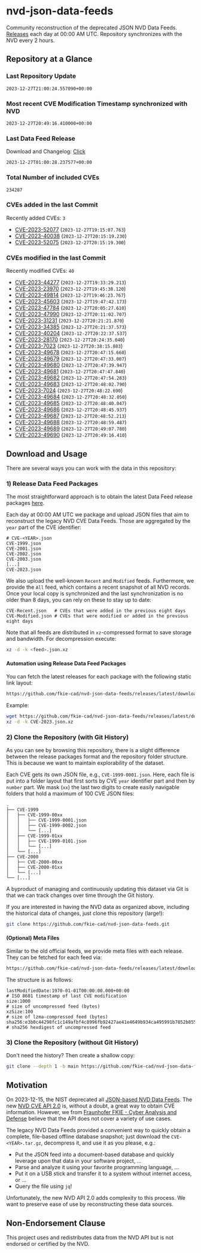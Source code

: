 # nvd-json-data-feeds

Community reconstruction of the deprecated JSON NVD Data Feeds. 
[Releases](https://github.com/fkie-cad/nvd-json-data-feeds/releases/latest) each day at 00:00 AM UTC.
Repository synchronizes with the NVD every 2 hours.

## Repository at a Glance

### Last Repository Update

```plain
2023-12-27T21:00:24.557090+00:00
```

### Most recent CVE Modification Timestamp synchronized with NVD

```plain
2023-12-27T20:49:16.410000+00:00
```

### Last Data Feed Release

Download and Changelog: [Click](https://github.com/fkie-cad/nvd-json-data-feeds/releases/latest)

```plain
2023-12-27T01:00:28.237577+00:00
```

### Total Number of included CVEs

```plain
234287
```

### CVEs added in the last Commit

Recently added CVEs: `3`

* [CVE-2023-52077](CVE-2023/CVE-2023-520xx/CVE-2023-52077.json) (`2023-12-27T19:15:07.763`)
* [CVE-2023-40038](CVE-2023/CVE-2023-400xx/CVE-2023-40038.json) (`2023-12-27T20:15:19.230`)
* [CVE-2023-52075](CVE-2023/CVE-2023-520xx/CVE-2023-52075.json) (`2023-12-27T20:15:19.300`)


### CVEs modified in the last Commit

Recently modified CVEs: `40`

* [CVE-2023-44277](CVE-2023/CVE-2023-442xx/CVE-2023-44277.json) (`2023-12-27T19:33:29.213`)
* [CVE-2023-23970](CVE-2023/CVE-2023-239xx/CVE-2023-23970.json) (`2023-12-27T19:45:38.120`)
* [CVE-2023-49814](CVE-2023/CVE-2023-498xx/CVE-2023-49814.json) (`2023-12-27T19:46:23.767`)
* [CVE-2023-45603](CVE-2023/CVE-2023-456xx/CVE-2023-45603.json) (`2023-12-27T19:47:42.173`)
* [CVE-2023-47784](CVE-2023/CVE-2023-477xx/CVE-2023-47784.json) (`2023-12-27T20:05:27.610`)
* [CVE-2023-47990](CVE-2023/CVE-2023-479xx/CVE-2023-47990.json) (`2023-12-27T20:11:02.707`)
* [CVE-2023-31231](CVE-2023/CVE-2023-312xx/CVE-2023-31231.json) (`2023-12-27T20:21:21.870`)
* [CVE-2023-34385](CVE-2023/CVE-2023-343xx/CVE-2023-34385.json) (`2023-12-27T20:21:37.573`)
* [CVE-2023-40204](CVE-2023/CVE-2023-402xx/CVE-2023-40204.json) (`2023-12-27T20:22:37.537`)
* [CVE-2023-28170](CVE-2023/CVE-2023-281xx/CVE-2023-28170.json) (`2023-12-27T20:24:35.040`)
* [CVE-2023-7023](CVE-2023/CVE-2023-70xx/CVE-2023-7023.json) (`2023-12-27T20:38:15.883`)
* [CVE-2023-49678](CVE-2023/CVE-2023-496xx/CVE-2023-49678.json) (`2023-12-27T20:47:15.660`)
* [CVE-2023-49679](CVE-2023/CVE-2023-496xx/CVE-2023-49679.json) (`2023-12-27T20:47:33.007`)
* [CVE-2023-49680](CVE-2023/CVE-2023-496xx/CVE-2023-49680.json) (`2023-12-27T20:47:39.947`)
* [CVE-2023-49681](CVE-2023/CVE-2023-496xx/CVE-2023-49681.json) (`2023-12-27T20:47:47.840`)
* [CVE-2023-49682](CVE-2023/CVE-2023-496xx/CVE-2023-49682.json) (`2023-12-27T20:47:54.283`)
* [CVE-2023-49683](CVE-2023/CVE-2023-496xx/CVE-2023-49683.json) (`2023-12-27T20:48:02.790`)
* [CVE-2023-7024](CVE-2023/CVE-2023-70xx/CVE-2023-7024.json) (`2023-12-27T20:48:22.690`)
* [CVE-2023-49684](CVE-2023/CVE-2023-496xx/CVE-2023-49684.json) (`2023-12-27T20:48:32.050`)
* [CVE-2023-49685](CVE-2023/CVE-2023-496xx/CVE-2023-49685.json) (`2023-12-27T20:48:40.047`)
* [CVE-2023-49686](CVE-2023/CVE-2023-496xx/CVE-2023-49686.json) (`2023-12-27T20:48:45.937`)
* [CVE-2023-49687](CVE-2023/CVE-2023-496xx/CVE-2023-49687.json) (`2023-12-27T20:48:52.213`)
* [CVE-2023-49688](CVE-2023/CVE-2023-496xx/CVE-2023-49688.json) (`2023-12-27T20:48:59.487`)
* [CVE-2023-49689](CVE-2023/CVE-2023-496xx/CVE-2023-49689.json) (`2023-12-27T20:49:07.780`)
* [CVE-2023-49690](CVE-2023/CVE-2023-496xx/CVE-2023-49690.json) (`2023-12-27T20:49:16.410`)


## Download and Usage

There are several ways you can work with the data in this repository:

### 1) Release Data Feed Packages

The most straightforward approach is to obtain the latest Data Feed release packages [here](https://github.com/fkie-cad/nvd-json-data-feeds/releases/latest).

Each day at 00:00 AM UTC we package and upload JSON files that aim to reconstruct the legacy NVD CVE Data Feeds.
Those are aggregated by the `year` part of the CVE identifier:

```
# CVE-<YEAR>.json
CVE-1999.json
CVE-2001.json
CVE-2002.json
CVE-2003.json
[...]
CVE-2023.json
```

We also upload the well-known `Recent` and `Modified` feeds.
Furthermore, we provide the `All` feed, which contains a recent snapshot of all NVD records.
Once your local copy is synchronized and the last synchronization is no older than 8 days, you can rely on these to stay up to date:

```plain
CVE-Recent.json   # CVEs that were added in the previous eight days
CVE-Modified.json # CVEs that were modified or added in the previous eight days
```

Note that all feeds are distributed in `xz`-compressed format to save storage and bandwidth.
For decompression execute:

```sh
xz -d -k <feed>.json.xz
```


#### Automation using Release Data Feed Packages

You can fetch the latest releases for each package with the following static link layout:

```sh
https://github.com/fkie-cad/nvd-json-data-feeds/releases/latest/download/CVE-<YEAR>.json.xz
```

Example:

```sh
wget https://github.com/fkie-cad/nvd-json-data-feeds/releases/latest/download/CVE-2023.json.xz
xz -d -k CVE-2023.json.xz
```



### 2) Clone the Repository (with Git History)

As you can see by browsing this repository, there is a slight difference between the release packages format and the repository folder structure.
This is because we want to maintain explorability of the dataset.

Each CVE gets its own JSON file, e.g., `CVE-1999-0001.json`.
Here, each file is put into a folder layout that first sorts by CVE `year` identifier part and then by `number` part.
We mask (`xx`) the last two digits to create easily navigable folders that hold a maximum of 100 CVE JSON files:

```plain
.
├── CVE-1999
│   ├── CVE-1999-00xx
│   │   ├── CVE-1999-0001.json
│   │   ├── CVE-1999-0002.json
│   │   └── [...]
│   ├── CVE-1999-01xx
│   │   ├── CVE-1999-0101.json
│   │   └── [...]
│   └── [...]
├── CVE-2000
│   ├── CVE-2000-00xx
│   ├── CVE-2000-01xx
│   └── [...]
└── [...]
```

A byproduct of managing and continuously updating this dataset via Git is that we can track changes over time through the Git history.

If you are interested in having the NVD data as organized above, including the historical data of changes, just clone this repository (large!):

```sh
git clone https://github.com/fkie-cad/nvd-json-data-feeds.git
```

#### (Optional) Meta Files

Similar to the old official feeds, we provide meta files with each release. They can be fetched for each feed via:

```sh
https://github.com/fkie-cad/nvd-json-data-feeds/releases/latest/download/CVE-<YEAR>.meta
```

The structure is as follows:

```plain
lastModifiedDate:1970-01-01T00:00:00.000+00:00                          # ISO 8601 timestamp of last CVE modification
size:1000                                                               # size of uncompressed feed (bytes)
xzSize:100                                                              # size of lzma-compressed feed (bytes)
sha256:e3b0c44298fc1c149afbf4c8996fb92427ae41e4649b934ca495991b7852b855 # sha256 hexdigest of uncompressed feed
```


### 3) Clone the Repository (without Git History)

Don't need the history? Then create a shallow copy:

```sh
git clone --depth 1 -b main https://github.com/fkie-cad/nvd-json-data-feeds.git
```

## Motivation

On 2023-12-15, the NIST deprecated all [JSON-based NVD Data Feeds](https://nvd.nist.gov/vuln/data-feeds#divRetirementBanner-1).
The new [NVD CVE API 2.0](https://nvd.nist.gov/developers/vulnerabilities) is, without a doubt, a great way to obtain CVE information.
However, we from [Fraunhofer FKIE - Cyber Analysis and Defense](https://www.fkie.fraunhofer.de/en/departments/cad.html) believe that the API does not cover a variety of use cases.

The legacy NVD Data Feeds provided a convenient way to quickly obtain a complete, file-based offline database snapshot; just download the `CVE-<YEAR>.tar.gz`, decompress it, and use it as you please, e.g.:

* Put the JSON feed into a document-based database and quickly leverage upon that data in your software project, ...
* Parse and analyze it using your favorite programming language, ...
* Put it on a USB stick and transfer it to a system without internet access, or ...
* Query the file using `jq`!

Unfortunately, the new NVD API 2.0 adds complexity to this process.
We want to preserve ease of use by reconstructing these data sources.

## Non-Endorsement Clause

This project uses and redistributes data from the NVD API but is not endorsed or certified by the NVD.